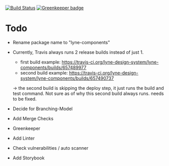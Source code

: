 [![Build Status](https://travis-ci.org/lyne-design-system/lyne-components.svg?branch=master)](https://travis-ci.org/lyne-design-system/lyne-components) [![Greenkeeper badge](https://badges.greenkeeper.io/lyne-design-system/lyne-components.svg)](https://greenkeeper.io/)

# Todo
- Rename package name to "lyne-components"
- Currently, Travis always runs 2 release builds instead of just 1.
    - first build example: https://travis-ci.org/lyne-design-system/lyne-components/builds/657489977
    - second build example: https://travis-ci.org/lyne-design-system/lyne-components/builds/657490737

    -> the second build is skipping the deploy step, it just runs the build and test command. Not sure as of why this second build always runs. needs to be fixed.
- Decide for Branching-Model
- Add Merge Checks
- Greenkeeper
- Add Linter
- Check vulnerabilities / auto scanner
- Add Storybook
